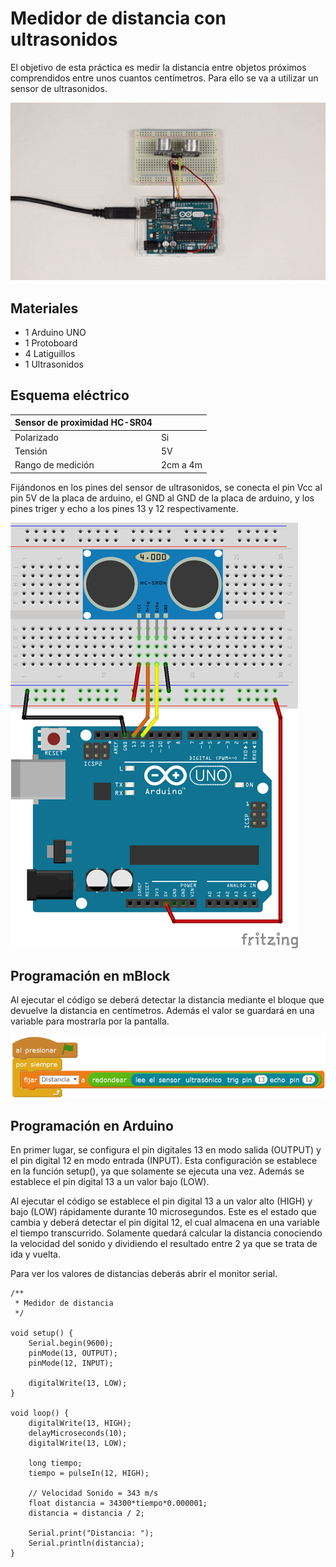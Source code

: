 # Medidor de distancia con ultrasonidos

El objetivo de esta práctica es medir la distancia entre objetos próximos comprendidos entre unos cuantos centímetros. Para ello se va a utilizar un sensor de ultrasonidos.

![](practica.gif)

## Materiales

- 1 Arduino UNO
- 1 Protoboard
- 4 Latiguillos
- 1 Ultrasonidos

## Esquema eléctrico

| Sensor de proximidad HC-SR04  |           |
| ----------------------------- | --------- |
| Polarizado                    | Si        |
| Tensión                       | 5V        |
| Rango de medición             | 2cm a 4m  |

Fijándonos en los pines del sensor de ultrasonidos, se conecta el pin Vcc al pin 5V de la placa de arduino, el GND al GND de la placa de arduino, y los pines triger y echo a los pines 13 y 12 respectivamente.

![](fritzing.png)

## Programación en mBlock

Al ejecutar el código se deberá detectar la distancia mediante el bloque que devuelve la distancia en centímetros. Además el valor se guardará en una variable para mostrarla por la pantalla.

![](mblock.png)

## Programación en Arduino

En primer lugar, se configura el pin digitales 13 en modo salida (OUTPUT) y el pin digital 12 en modo entrada (INPUT). Esta configuración se establece en la función setup(), ya que solamente se ejecuta una vez. Además se establece el pin digital 13 a un valor bajo (LOW).

Al ejecutar el código se establece el pin digital 13 a un valor alto (HIGH) y bajo (LOW) rápidamente durante 10 microsegundos. Este es el estado que cambia y deberá detectar el pin digital 12, el cual almacena en una variable el tiempo transcurrido. Solamente quedará calcular la distancia conociendo la velocidad del sonido y dividiendo el resultado entre 2 ya que se trata de ida y vuelta.

Para ver los valores de distancias deberás abrir el monitor serial.

```arduino
/**
 * Medidor de distancia
 */

void setup() {
    Serial.begin(9600);
    pinMode(13, OUTPUT);
    pinMode(12, INPUT);
    
    digitalWrite(13, LOW);
}

void loop() {
    digitalWrite(13, HIGH);
    delayMicroseconds(10);
    digitalWrite(13, LOW);
    
    long tiempo;
    tiempo = pulseIn(12, HIGH);
    
    // Velocidad Sonido = 343 m/s
    float distancia = 34300*tiempo*0.000001;
    distancia = distancia / 2;
    
    Serial.print("Distancia: ");
    Serial.println(distancia);
}
```
